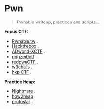 # Pwn

>Pwnable writeup, practices and scripts...

__Focus CTF:__ 
- [Pwnable.tw](https://pwnable.tw/) . 
- [Hackthebox](https://app.hackthebox.com/challenges) . 
- [ADworld-XCTF](https://adworld.xctf.org.cn/challenges/list) . 
- [ringzer0ctf](https://ringzer0ctf.com/challenges) .
- [redpwnCTF](https://ctf.redpwn.net/) . 
- [w3challs](https://w3challs.com/challenges/list/pwn) . 
- [hxp CTF](https://2020.ctf.link/) .

__Practice Heap:__

- [Nightmare]() .
- [how2heap]() .
- [protostar]() .
